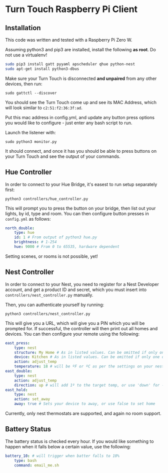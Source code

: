 # Turn Touch Raspberry Pi Client

## Installation

This code was written and tested with a Raspberry Pi Zero W.

Assuming python3 and pip3 are installed, install the following **as root**. Do not use a virtualenv!

```bash
sudo pip3 install gatt pyyaml apscheduler qhue python-nest
sudo apt-get install python3-dbus
```

Make sure your Turn Touch is disconnected **and unpaired** from any other devices, then run:

```sudo gattctl --discover```

You should see the Turn Touch come up and see its MAC Address, which will look similar to `c2:51:f2:36:3f:ad`.

Put this mac address in config.yml, and update any button press options you would like to configure - just enter any bash script to run.

Launch the listener with:

```sudo python3 monitor.py```

It should connect, and once it has you should be able to press buttons on your Turn Touch and see the output of your commands.


## Hue Controller

In order to connect to your Hue Bridge, it's easest to run setup separately first:

```python3 controllers/hue_controller.py```

This will prompt you to press the button on your bridge, then list out your lights, by id, type and room.
You can then configure button presses in `config.yml` as follows:

```yaml
north_double:
    type: hue
    id: 1 # From output of python3 hue.py
    brightness: # 1-254
    hue: 9000 # From 0 to 65535, hardware dependent
```

Setting scenes, or rooms is not possible, yet!

## Nest Controller

In order to connect to your Nest, you need to register for a Nest Developer account, and get a product ID and secret, which you must insert into `controllers/nest_controller.py` manually.

Then, you can authenticate yourself by running:

```python3 controllers/nest_controller.py```

This will give you a URL, which will give you a PIN which you will be prompted for. If successful, the controller will then print out all homes and devices. You can then configure your remote using the following:

```yaml
east_press:
    type: nest
    structure: My Home # As in listed values. Can be omitted if only one structure
    device: Kitchen # As in listed values. Can be omitted if only one device
    action: adjust_temp
    temperature: 18 # will be ºF or ºC as per the settings on your nest. Just put in the right number.
east_double:
    type: nest
    action: adjust_temp
    direction: up # will add 1º to the target temp, or use 'down' for -1º
east_hold:
    type: nest
    action: set_away
    away: true # Sets your device to away, or use false to set home
```

Currently, only nest thermostats are supported, and again no room support.

## Battery Status

The battery status is checked every hour. If you would like something to happen when it falls below a certain value, use the following:

```yaml
battery_10: # will trigger when batter falls to 10%
    type: bash
    command: email_me.sh
```
